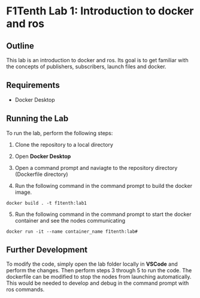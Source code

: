 # F1Tenth Lab 1: Introduction to docker and ros

## Outline
This lab is an introduction to docker and ros. Its goal is to get familiar with the concepts of publishers, subscribers, launch files and docker.

## Requirements
- Docker Desktop

## Running the Lab
To run the lab, perform the following steps:

1. Clone the repository to a local directory

2. Open **Docker Desktop**

3. Open a command prompt and naviagte to the repository directory (Dockerfile directory)

4. Run the following command in the command prompt to build the docker image. 
```
docker build . -t f1tenth:lab1
```

5. Run the following command in the command prompt to start the docker container and see the nodes communicating
```
docker run -it --name container_name f1tenth:lab#
```

## Further Development
To modify the code, simply open the lab folder locally in **VSCode** and perform the changes. Then perform steps 3 through 5 to run the code. The dockerfile can be modified to stop the nodes from launching automatically. This would be needed to develop and debug in the command prompt with ros commands.